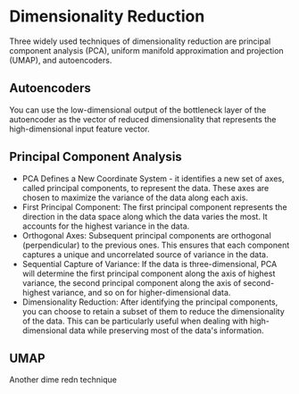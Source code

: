 # Dimensionality Reduction
Three widely used techniques of dimensionality reduction are principal component analysis (PCA), uniform manifold approximation and projection (UMAP), and autoencoders.

<!-- Why did i write this thing here? -->
## Autoencoders
You can use the low-dimensional output of the bottleneck layer of the autoencoder as the vector of reduced dimensionality that represents the high-dimensional input feature vector.

## Principal Component Analysis
-  PCA Defines a New Coordinate System - it identifies a new set of axes, called principal components, to represent the data. These axes are chosen to maximize the variance of the data along each axis.
-  First Principal Component: The first principal component represents the direction in the data space along which the data varies the most. It accounts for the highest variance in the data.
-  Orthogonal Axes: Subsequent principal components are orthogonal (perpendicular) to the previous ones. This ensures that each component captures a unique and uncorrelated source of variance in the data.
-  Sequential Capture of Variance: If the data is three-dimensional, PCA will determine the first principal component along the axis of highest variance, the second principal component along the axis of second-highest variance, and so on for higher-dimensional data.
-  Dimensionality Reduction: After identifying the principal components, you can choose to retain a subset of them to reduce the dimensionality of the data. This can be particularly useful when dealing with high-dimensional data while preserving most of the data's information.


## UMAP
Another dime redn technique